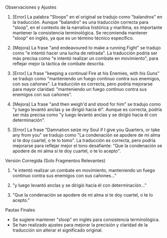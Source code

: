 Observaciones y Ajustes

1. [Error] La palabra "Sloops" en el original se tradujo como "balandros" en la traducción. Aunque "balandro" es una traducción correcta para "sloop", en el contexto de la narrativa histórica y marítima, es importante mantener la consistencia terminológica. Se recomienda mantener "sloop" en inglés, ya que es un término técnico específico.

2. [Mejora] La frase "and endeavoured to make a running Fight" se tradujo como "e intentó hacer una lucha de retirada". La traducción podría ser más precisa como "e intentó realizar un combate en movimiento", para reflejar mejor la táctica de combate descrita.

3. [Error] La frase "keeping a continual Fire at his Enemies, with his Guns" se tradujo como "manteniendo un fuego continuo contra sus enemigos, con sus cañones". La traducción es correcta, pero podría mejorarse para mayor claridad: "manteniendo un fuego continuo contra sus enemigos con sus cañones".

4. [Mejora] La frase "and then weigh'd and stood for him" se tradujo como "y luego levantó anclas y se dirigió hacia él". Aunque es correcta, podría ser más precisa como "y luego levantó anclas y se dirigió hacia él con determinación".

5. [Error] La frase "Damnation seize my Soul if I give you Quarters, or take any from you" se tradujo como "La condenación se apodere de mi alma si te doy cuartel, o te lo tomo". La traducción es correcta, pero podría mejorarse para reflejar mejor el tono desafiante: "Que la condenación se apodere de mi alma si te doy cuartel, o te lo acepto".

Versión Corregida (Solo Fragmentos Relevantes)

1. "e intentó realizar un combate en movimiento, manteniendo un fuego continuo contra sus enemigos con sus cañones..."

2. "y luego levantó anclas y se dirigió hacia él con determinación..."

3. "Que la condenación se apodere de mi alma si te doy cuartel, o te lo acepto."

Pautas Finales

- Se sugiere mantener "sloop" en inglés para consistencia terminológica.
- Se han realizado ajustes para mejorar la precisión y claridad de la traducción sin alterar el significado original.